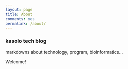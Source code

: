 ```yaml
---
layout: page
title: About
comments: yes
permalink: /about/
---
```



### kasolo tech blog
markdowns about technology, program, bioinformatics...

Welcome!
